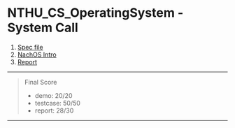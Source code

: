 # NTHU_CS_OperatingSystem - System Call
1. [Spec file](2024_MP1_Spec.pdf)
2. [NachOS Intro](NachOS_Introduction.pdf)
4. [Report](MP3_report_26.pdf)

-------- 
> Final Score
> * demo: 20/20
> * testcase: 50/50
> * report: 28/30
--------
